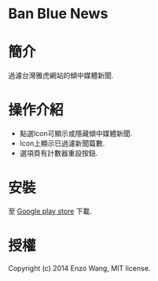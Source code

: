 Ban Blue News
=============

# 簡介

過濾台灣雅虎網站的傾中媒體新聞.

# 操作介紹

* 點選Icon可顯示或隱藏傾中媒體新聞.
* Icon上顯示已過濾新聞篇數.
* 選項頁有計數器重設按鈕.

# 安裝

至 [Google play store](https://chrome.google.com/webstore/detail/ban-blue-news/jakppcedlghadmfghdmgkbabgjkcjajl) 下載.

# 授權

Copyright (c) 2014 Enzo Wang, MIT license.

